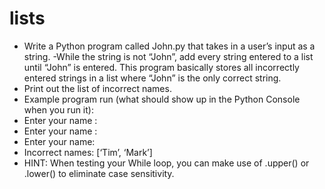 # lists

- Write a Python program called John.py that takes in a user’s input as a
string.
 -While the string is not “John”, add every string entered to a list until “John”
is entered. This program basically stores all incorrectly entered strings in a
list where “John” is the only correct string.
- Print out the list of incorrect names.
- Example program run (what should show up in the Python Console when
you run it):
- Enter your name : <user enters Tim>
- Enter your name : <user enters Mark>
- Enter your name: <user enters John>
- Incorrect names: [‘Tim’, ‘Mark’]
- HINT: When testing your While loop, you can make use of .upper() or
.lower() to eliminate case sensitivity.
